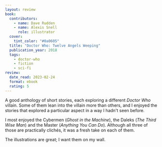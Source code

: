 ```yaml
---
layout: review
book:
  contributors:
    - name: Dave Rudden
    - name: Alexis Snell
      role: illustrator
  cover:
    tint_color: "#0a0605"
  title: "Doctor Who: Twelve Angels Weeping"
  publication_year: 2018
  tags:
    - doctor-who
    - fiction
    - sci-fi
review:
  date_read: 2023-02-24
  format: ebook
  rating: 5
---
```


A good anthology of short stories, each exploring a different *Doctor Who* villain.
Some of them lean into the villain more than others, and I enjoyed the stories that explored a particular aspect in a way I hadn't seen before.

I most enjoyed the Cybermen (*Ghost in the Machine*), the Daleks (*The Third Wise Man*) and the Master (*Anything You Can Do*).
Although all three of those are practically clichés, it was a fresh take on each of them.

The illustrations are great; I want them on my wall.

